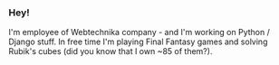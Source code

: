 ### Hey!

I'm employee of Webtechnika company - and I'm working on Python / Django stuff.
In free time I'm playing Final Fantasy games and solving Rubik's cubes (did you know that I own ~85 of them?).
